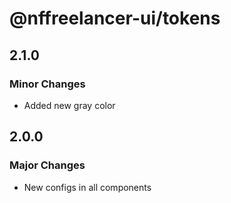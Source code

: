 # @nffreelancer-ui/tokens

## 2.1.0

### Minor Changes

- Added new gray color

## 2.0.0

### Major Changes

- New configs in all components
